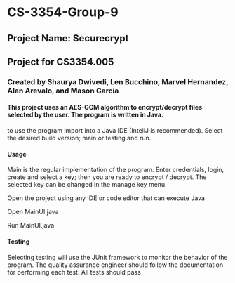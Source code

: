 # CS-3354-Group-9

## Project Name: Securecrypt

## Project for CS3354.005

### Created by Shaurya Dwivedi, Len Bucchino, Marvel Hernandez, Alan Arevalo, and Mason Garcia

#### This project uses an AES-GCM algorithm to encrypt/decrypt files selected by the user. The program is written in Java.

to use the program import into a Java IDE (InteliJ is recommended). Select the desired build version;
main or testing and run.

#### Usage

Main is the regular implementation of the program. Enter credentials, login, create and select a key; then you are ready to encrypt / decrypt. The selected key can be changed in the manage key menu. 

Open the project using any IDE or code editor that can execute Java

Open MainUI.java

Run MainUI.java

#### Testing
Selecting testing will use the JUnit framework to monitor the behavior of the program.
The quality assurance engineer should follow the documentation for performing each test.
All tests should pass
